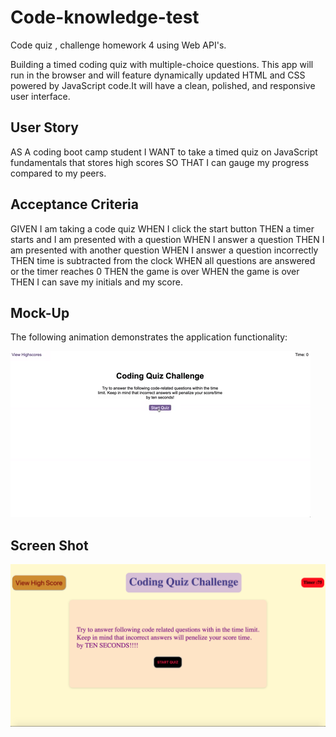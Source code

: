 # Code-knowledge-test
Code quiz , challenge homework 4 using Web API's.

Building  a timed coding quiz with multiple-choice questions. This app will run in the browser and will feature dynamically updated HTML and CSS powered by JavaScript code.It will have a clean, polished, and responsive user interface.


## User Story

AS A coding boot camp student
I WANT to take a timed quiz on JavaScript fundamentals that stores high scores
SO THAT I can gauge my progress compared to my peers.

## Acceptance Criteria

GIVEN I am taking a code quiz
WHEN I click the start button
THEN a timer starts and I am presented with a question
WHEN I answer a question
THEN I am presented with another question
WHEN I answer a question incorrectly
THEN time is subtracted from the clock
WHEN all questions are answered or the timer reaches 0
THEN the game is over
WHEN the game is over
THEN I can save my initials and my score.

## Mock-Up

The following animation demonstrates the application functionality:

![CODE-QUIZ](./assets/images/04-web-apis-homework-demo.gif)

## Screen Shot 
![CODE-KNOWLEDGE-QUIZ](assets/images/screenShot-codeTest.png)


